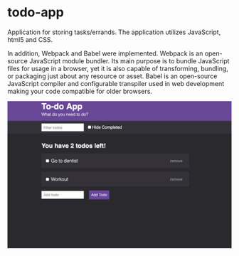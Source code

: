 # todo-app
Application for storing tasks/errands. The application utilizes JavaScript, html5 and CSS.

In addition, Webpack and Babel were implemented. Webpack is an open-source JavaScript module bundler. Its main purpose is to bundle JavaScript files for usage in a browser, yet it is also capable of transforming, bundling, or packaging just about any resource or asset. Babel is an open-source JavaScript compiler and configurable transpiler used in web development making your code compatible for older browsers.


![Settings Window](./public/images/screenShot.png)


